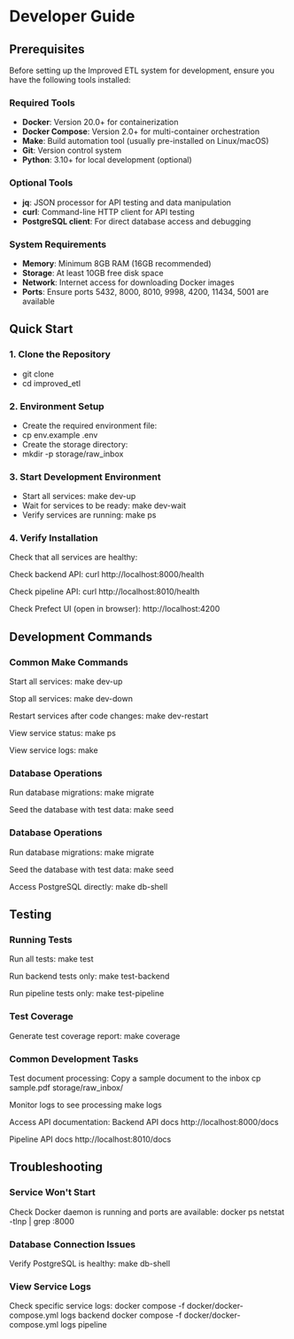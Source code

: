 # Developer Guide

## Prerequisites

Before setting up the Improved ETL system for development, ensure you have the following tools installed:

### Required Tools
- **Docker**: Version 20.0+ for containerization
- **Docker Compose**: Version 2.0+ for multi-container orchestration  
- **Make**: Build automation tool (usually pre-installed on Linux/macOS)
- **Git**: Version control system
- **Python**: 3.10+ for local development (optional)

### Optional Tools
- **jq**: JSON processor for API testing and data manipulation
- **curl**: Command-line HTTP client for API testing
- **PostgreSQL client**: For direct database access and debugging

### System Requirements
- **Memory**: Minimum 8GB RAM (16GB recommended)
- **Storage**: At least 10GB free disk space
- **Network**: Internet access for downloading Docker images
- **Ports**: Ensure ports 5432, 8000, 8010, 9998, 4200, 11434, 5001 are available


## Quick Start

### 1. Clone the Repository
- git clone <repository-url>
- cd improved_etl

### 2. Environment Setup
- Create the required environment file:
- cp env.example .env
- Create the storage directory:
- mkdir -p storage/raw_inbox

### 3. Start Development Environment
- Start all services: make dev-up
- Wait for services to be ready: make dev-wait
- Verify services are running: make ps

### 4. Verify Installation
Check that all services are healthy:

Check backend API: curl http://localhost:8000/health

Check pipeline API: curl http://localhost:8010/health

Check Prefect UI (open in browser): http://localhost:4200

## Development Commands

### Common Make Commands
Start all services:
make dev-up

Stop all services:
make dev-down

Restart services after code changes:
make dev-restart

View service status:
make ps

View service logs:
make 

### Database Operations

Run database migrations:
make migrate


Seed the database with test data:
make seed


### Database Operations

Run database migrations: make migrate

Seed the database with test data: make seed

Access PostgreSQL directly: make db-shell

## Testing

### Running Tests
Run all tests: make test


Run backend tests only: make test-backend


Run pipeline tests only: make test-pipeline


### Test Coverage
Generate test coverage report: make coverage

### Common Development Tasks

Test document processing: Copy a sample document to the inbox
cp sample.pdf storage/raw_inbox/

Monitor logs to see processing
make logs


Access API documentation:
Backend API docs
http://localhost:8000/docs

Pipeline API docs
http://localhost:8010/docs


## Troubleshooting

### Service Won't Start
Check Docker daemon is running and ports are available:
docker ps
netstat -tlnp | grep :8000


### Database Connection Issues
Verify PostgreSQL is healthy:
make db-shell


### View Service Logs
Check specific service logs:
docker compose -f docker/docker-compose.yml logs backend
docker compose -f docker/docker-compose.yml logs pipeline
